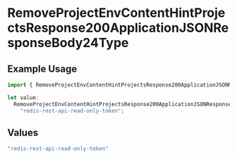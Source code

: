 # RemoveProjectEnvContentHintProjectsResponse200ApplicationJSONResponseBody24Type

## Example Usage

```typescript
import { RemoveProjectEnvContentHintProjectsResponse200ApplicationJSONResponseBody24Type } from "@vercel/sdk/models/operations/removeprojectenv.js";

let value:
  RemoveProjectEnvContentHintProjectsResponse200ApplicationJSONResponseBody24Type =
    "redis-rest-api-read-only-token";
```

## Values

```typescript
"redis-rest-api-read-only-token"
```